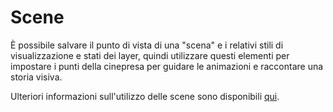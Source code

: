 # Scene

È possibile salvare il punto di vista di una "scena" e i relativi stili di visualizzazione e stati dei layer, quindi utilizzare questi elementi per impostare i punti della cinepresa per guidare le animazioni e raccontare una storia visiva.

Ulteriori informazioni sull'utilizzo delle scene sono disponibili [qui](../formit-primer/part-i/visual-settings.md).

